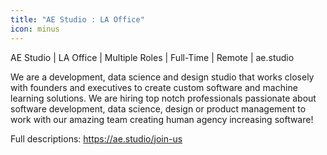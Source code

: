 ```yaml
---
title: "AE Studio : LA Office"
icon: minus
---
```

AE Studio | LA Office | Multiple Roles | Full-Time | Remote | ae.studio

We are a development, data science and design studio that works closely with founders and executives to create custom software and machine learning solutions.
We are hiring top notch professionals passionate about software development, data science, design or product management to work with our amazing team creating human agency increasing software!

Full descriptions: <a href="https:&#x2F;&#x2F;ae.studio&#x2F;join-us" rel="nofollow">https:&#x2F;&#x2F;ae.studio&#x2F;join-us</a>
